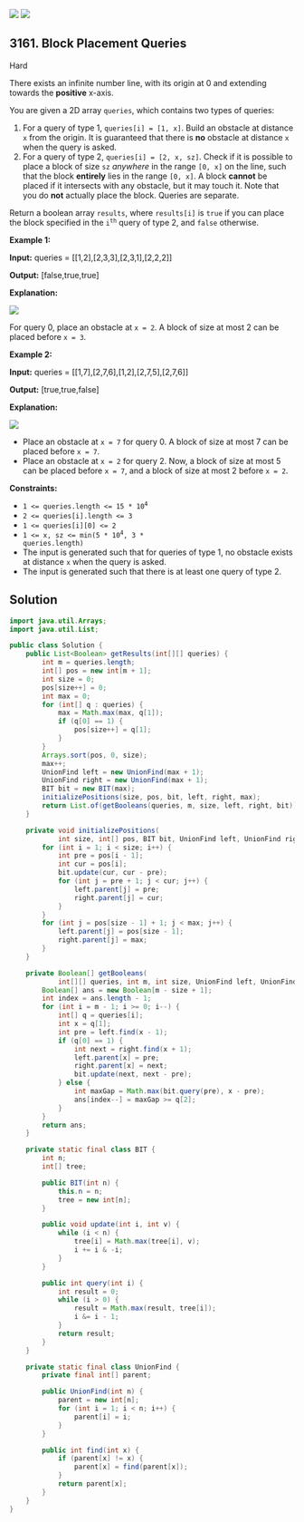 [![](https://img.shields.io/github/stars/javadev/LeetCode-in-Java?label=Stars&style=flat-square)](https://github.com/javadev/LeetCode-in-Java)
[![](https://img.shields.io/github/forks/javadev/LeetCode-in-Java?label=Fork%20me%20on%20GitHub%20&style=flat-square)](https://github.com/javadev/LeetCode-in-Java/fork)

## 3161\. Block Placement Queries

Hard

There exists an infinite number line, with its origin at 0 and extending towards the **positive** x-axis.

You are given a 2D array `queries`, which contains two types of queries:

1.  For a query of type 1, `queries[i] = [1, x]`. Build an obstacle at distance `x` from the origin. It is guaranteed that there is **no** obstacle at distance `x` when the query is asked.
2.  For a query of type 2, `queries[i] = [2, x, sz]`. Check if it is possible to place a block of size `sz` _anywhere_ in the range `[0, x]` on the line, such that the block **entirely** lies in the range `[0, x]`. A block **cannot** be placed if it intersects with any obstacle, but it may touch it. Note that you do **not** actually place the block. Queries are separate.

Return a boolean array `results`, where `results[i]` is `true` if you can place the block specified in the <code>i<sup>th</sup></code> query of type 2, and `false` otherwise.

**Example 1:**

**Input:** queries = \[\[1,2],[2,3,3],[2,3,1],[2,2,2]]

**Output:** [false,true,true]

**Explanation:**

**![](https://assets.leetcode.com/uploads/2024/04/22/example0block.png)**

For query 0, place an obstacle at `x = 2`. A block of size at most 2 can be placed before `x = 3`.

**Example 2:**

**Input:** queries = \[\[1,7],[2,7,6],[1,2],[2,7,5],[2,7,6]]

**Output:** [true,true,false]

**Explanation:**

**![](https://assets.leetcode.com/uploads/2024/04/22/example1block.png)**

*   Place an obstacle at `x = 7` for query 0. A block of size at most 7 can be placed before `x = 7`.
*   Place an obstacle at `x = 2` for query 2. Now, a block of size at most 5 can be placed before `x = 7`, and a block of size at most 2 before `x = 2`.

**Constraints:**

*   <code>1 <= queries.length <= 15 * 10<sup>4</sup></code>
*   `2 <= queries[i].length <= 3`
*   `1 <= queries[i][0] <= 2`
*   <code>1 <= x, sz <= min(5 * 10<sup>4</sup>, 3 * queries.length)</code>
*   The input is generated such that for queries of type 1, no obstacle exists at distance `x` when the query is asked.
*   The input is generated such that there is at least one query of type 2.

## Solution

```java
import java.util.Arrays;
import java.util.List;

public class Solution {
    public List<Boolean> getResults(int[][] queries) {
        int m = queries.length;
        int[] pos = new int[m + 1];
        int size = 0;
        pos[size++] = 0;
        int max = 0;
        for (int[] q : queries) {
            max = Math.max(max, q[1]);
            if (q[0] == 1) {
                pos[size++] = q[1];
            }
        }
        Arrays.sort(pos, 0, size);
        max++;
        UnionFind left = new UnionFind(max + 1);
        UnionFind right = new UnionFind(max + 1);
        BIT bit = new BIT(max);
        initializePositions(size, pos, bit, left, right, max);
        return List.of(getBooleans(queries, m, size, left, right, bit));
    }

    private void initializePositions(
            int size, int[] pos, BIT bit, UnionFind left, UnionFind right, int max) {
        for (int i = 1; i < size; i++) {
            int pre = pos[i - 1];
            int cur = pos[i];
            bit.update(cur, cur - pre);
            for (int j = pre + 1; j < cur; j++) {
                left.parent[j] = pre;
                right.parent[j] = cur;
            }
        }
        for (int j = pos[size - 1] + 1; j < max; j++) {
            left.parent[j] = pos[size - 1];
            right.parent[j] = max;
        }
    }

    private Boolean[] getBooleans(
            int[][] queries, int m, int size, UnionFind left, UnionFind right, BIT bit) {
        Boolean[] ans = new Boolean[m - size + 1];
        int index = ans.length - 1;
        for (int i = m - 1; i >= 0; i--) {
            int[] q = queries[i];
            int x = q[1];
            int pre = left.find(x - 1);
            if (q[0] == 1) {
                int next = right.find(x + 1);
                left.parent[x] = pre;
                right.parent[x] = next;
                bit.update(next, next - pre);
            } else {
                int maxGap = Math.max(bit.query(pre), x - pre);
                ans[index--] = maxGap >= q[2];
            }
        }
        return ans;
    }

    private static final class BIT {
        int n;
        int[] tree;

        public BIT(int n) {
            this.n = n;
            tree = new int[n];
        }

        public void update(int i, int v) {
            while (i < n) {
                tree[i] = Math.max(tree[i], v);
                i += i & -i;
            }
        }

        public int query(int i) {
            int result = 0;
            while (i > 0) {
                result = Math.max(result, tree[i]);
                i &= i - 1;
            }
            return result;
        }
    }

    private static final class UnionFind {
        private final int[] parent;

        public UnionFind(int n) {
            parent = new int[n];
            for (int i = 1; i < n; i++) {
                parent[i] = i;
            }
        }

        public int find(int x) {
            if (parent[x] != x) {
                parent[x] = find(parent[x]);
            }
            return parent[x];
        }
    }
}
```